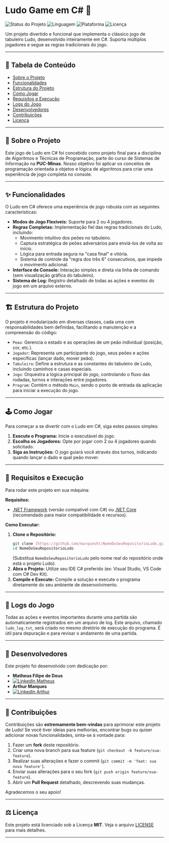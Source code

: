 # Ludo Game em C# 🎲

![Status do Projeto](https://img.shields.io/badge/Status-Conclu%C3%ADdo-brightgreen)
![Linguagem](https://img.shields.io/badge/Linguagem-C%23-9A208C?style=for-the-badge&logo=c-sharp&logoColor=white)
![Plataforma](https://img.shields.io/badge/Plataforma-Console-blue)
![Licença](https://img.shields.io/badge/Licen%C3%A7a-MIT-blue)

Um projeto divertido e funcional que implementa o clássico jogo de tabuleiro Ludo, desenvolvido inteiramente em C#. Suporta múltiplos jogadores e segue as regras tradicionais do jogo.

---

## 📖 Tabela de Conteúdo

* [Sobre o Projeto](#-sobre-o-projeto)
* [Funcionalidades](#-funcionalidades)
* [Estrutura do Projeto](#-estrutura-do-projeto)
* [Como Jogar](#-como-jogar)
* [Requisitos e Execução](#-requisitos-e-execução)
* [Logs do Jogo](#-logs-do-jogo)
* [Desenvolvedores](#-desenvolvedores)
* [Contribuições](#-contribuições)
* [Licença](#-licença)

---

## 🎯 Sobre o Projeto

Este jogo de Ludo em C# foi concebido como projeto final para a disciplina de Algoritmos e Técnicas de Programação, parte do curso de Sistemas de Informação na **PUC-Minas**. Nosso objetivo foi aplicar os conceitos de programação orientada a objetos e lógica de algoritmos para criar uma experiência de jogo completa no console.

---

## ✨ Funcionalidades

O Ludo em C# oferece uma experiência de jogo robusta com as seguintes características:

* **Modos de Jogo Flexíveis:** Suporte para 2 ou 4 jogadores.
* **Regras Completas:** Implementação fiel das regras tradicionais do Ludo, incluindo:
    * Movimento intuitivo dos peões no tabuleiro.
    * Captura estratégica de peões adversários para enviá-los de volta ao início.
    * Lógica para entrada segura na "casa final" e vitória.
    * Sistema de controle da "regra dos três 6" consecutivos, que impede o movimento adicional.
* **Interface de Console:** Interação simples e direta via linha de comando (sem visualização gráfica do tabuleiro).
* **Sistema de Log:** Registro detalhado de todas as ações e eventos do jogo em um arquivo externo.

---

## 🏗️ Estrutura do Projeto

O projeto é modularizado em diversas classes, cada uma com responsabilidades bem definidas, facilitando a manutenção e a compreensão do código:

* `Peao`: Gerencia o estado e as operações de um peão individual (posição, cor, etc.).
* `Jogador`: Representa um participante do jogo, seus peões e ações específicas (lançar dado, mover peão).
* `Tabuleiro`: Define a estrutura e as constantes do tabuleiro de Ludo, incluindo caminhos e casas especiais.
* `Jogo`: Orquestra a lógica principal do jogo, controlando o fluxo das rodadas, turnos e interações entre jogadores.
* `Program`: Contém o método `Main`, sendo o ponto de entrada da aplicação para iniciar a execução do jogo.

---

## 🕹️ Como Jogar

Para começar a se divertir com o Ludo em C#, siga estes passos simples:

1.  **Execute o Programa:** Inicie o executável do jogo.
2.  **Escolha os Jogadores:** Opte por jogar com 2 ou 4 jogadores quando solicitado.
3.  **Siga as Instruções:** O jogo guiará você através dos turnos, indicando quando lançar o dado e qual peão mover.

---

## 🚀 Requisitos e Execução

Para rodar este projeto em sua máquina:

**Requisitos:**

* [.NET Framework](https://dotnet.microsoft.com/download/dotnet-framework) (versão compatível com C#) ou [.NET Core](https://dotnet.microsoft.com/download) (recomendado para maior compatibilidade e recursos).

**Como Executar:**

1.  **Clone o Repositório:**
    ```bash
    git clone [https://github.com/marquesht/NomeDoSeuRepositorioLudo.git](https://github.com/marquesht/NomeDoSeuRepositorioLudo.git)
    cd NomeDoSeuRepositorioLudo
    ```
    (Substitua `NomeDoSeuRepositorioLudo` pelo nome real do repositório onde está o projeto Ludo).
2.  **Abra o Projeto:** Utilize seu IDE C# preferido (ex: Visual Studio, VS Code com C# Dev Kit).
3.  **Compile e Execute:** Compile a solução e execute o programa diretamente do seu ambiente de desenvolvimento.

---

## 📄 Logs do Jogo

Todas as ações e eventos importantes durante uma partida são automaticamente registrados em um arquivo de log. Este arquivo, chamado `ludo_log.txt`, será criado no mesmo diretório de execução do programa. É útil para depuração e para revisar o andamento de uma partida.

---

## 👥 Desenvolvedores

Este projeto foi desenvolvido com dedicação por:

* **Matheus Filipe de Deus**
* [![LinkedIn Matheus](https://img.shields.io/badge/LinkedIn-0077B5?style=for-the-badge&logo=linkedin&logoColor=white)](https://www.linkedin.com/in/matheusfilipesilva/)
* **Arthur Marques**
* [![LinkedIn Arthur](https://img.shields.io/badge/LinkedIn-0077B5?style=for-the-badge&logo=linkedin&logoColor=white)](https://www.linkedin.com/in/arthur-marques-b984162a9/)

---

## 🤝 Contribuições

Contribuições são **extremamente bem-vindas** para aprimorar este projeto de Ludo! Se você tiver ideias para melhorias, encontrar bugs ou quiser adicionar novas funcionalidades, sinta-se à vontade para:

1.  Fazer um **fork** deste repositório.
2.  Criar uma nova branch para sua feature (`git checkout -b feature/sua-feature`).
3.  Realizar suas alterações e fazer o commit (`git commit -m 'feat: sua nova feature'`).
4.  Enviar suas alterações para o seu fork (`git push origin feature/sua-feature`).
5.  Abrir um **Pull Request** detalhado, descrevendo suas mudanças.

Agradecemos o seu apoio!

---

## ⚖️ Licença

Este projeto está licenciado sob a Licença **MIT**. Veja o arquivo [LICENSE](LICENSE) para mais detalhes.

---
